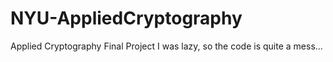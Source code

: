 # NYU-AppliedCryptography
Applied Cryptography Final Project
I was lazy, so the code is quite a mess...

